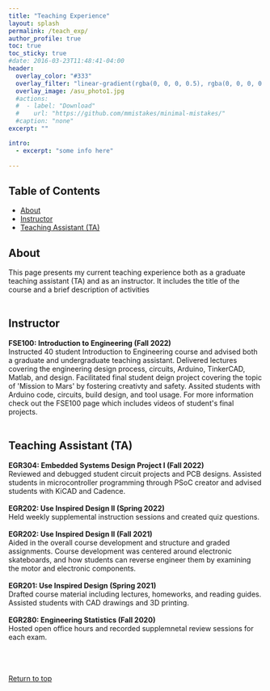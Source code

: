 ```yaml
---
title: "Teaching Experience"
layout: splash
permalink: /teach_exp/
author_profile: true
toc: true
toc_sticky: true
#date: 2016-03-23T11:48:41-04:00
header:
  overlay_color: "#333"
  overlay_filter: "linear-gradient(rgba(0, 0, 0, 0.5), rgba(0, 0, 0, 0.5))"
  overlay_image: /asu_photo1.jpg
  #actions:
  #  - label: "Download"
  #    url: "https://github.com/mmistakes/minimal-mistakes/"
  #caption: "none"
excerpt: ""

intro: 
  - excerpt: "some info here"   
   
---
```


## Table of Contents
- [About](/teach_exp/#about)<br>
- [Instructor](/teach_exp/#instructor)  <br> 
- [Teaching Assistant (TA)](/teach_exp/#teaching_assistant_(ta)) 


## About
This page presents my current teaching experience both as a graduate teaching assistant (TA) and as an instructor. It includes the title of the course and a brief description of activities<br><br>


## Instructor
**FSE100: Introduction to Engineering (Fall 2022)**<br>
Instructed 40 student Introduction to Engineering course and advised both a graduate and undergraduate teaching assistant. Delivered lectures covering the engineering design process, circuits, Arduino, TinkerCAD, Matlab, and design. Facilitated final student deign project covering the topic of 'Mission to Mars' by fostering creativty and safety. Assited students with Arduino code, circuits, build design, and tool usage. For more information check out the FSE100 page which includes videos of student's final projects.  <br><br>

## Teaching Assistant (TA)
**EGR304: Embedded Systems Design Project I (Fall 2022)**<br>
Reviewed and debugged student circuit projects and PCB designs. Assisted students in microcontroller programming through PSoC creator and advised students with KiCAD and Cadence.<br><br>
**EGR202: Use Inspired Design II (Spring 2022)**<br>
Held weekly supplemental instruction sessions and created quiz questions.<br><br>
**EGR202: Use Inspired Design II (Fall 2021)**<br>
Aided in the overall course development and structure and graded assignments. Course development was centered around electronic skateboards, and how students can reverse engineer them by examining the motor and electronic components. <br><br>
**EGR201: Use Inspired Design (Spring 2021)**<br>
Drafted course material including lectures, homeworks, and reading guides. Assisted students with CAD drawings and 3D printing.<br><br>
**EGR280: Engineering Statistics (Fall 2020)** <br> 
Hosted open office hours and recorded supplemnetal review sessions for each exam.<br><br> 
<br><br>
  






[Return to top](/teach_exp/#table-of-contents)
